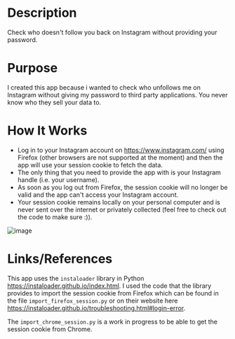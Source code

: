 # Description
Check who doesn't follow you back on Instagram without providing your password.

# Purpose
I created this app because i wanted to check who unfollows me on Instagram without giving my password to third party applications. You never know who they sell your data to.

# How It Works
- Log in to your Instagram account on https://www.instagram.com/ using Firefox (other browsers are not supported at the moment) and then the app will use your session cookie to fetch the data.
- The only thing that you need to provide the app with is your Instagram handle (i.e. your username).
- As soon as you log out from Firefox, the session cookie will no longer be valid and the app can't access your Instagram account.
- Your session cookie remains locally on your personal computer and is never sent over the internet or privately collected (feel free to check out the code to make sure :)).

![image](https://github.com/djomarkaram/InstagramFollowers/assets/65378783/2ef08f69-35da-426c-8780-8270ef4a4922)

# Links/References
This app uses the `instaloader` library in Python https://instaloader.github.io/index.html. I used the code that the library provides to import the session cookie from Firefox which can be found in the file `import_firefox_session.py` or on their website here https://instaloader.github.io/troubleshooting.html#login-error.

The `import_chrome_session.py` is a work in progress to be able to get the session cookie from Chrome.
